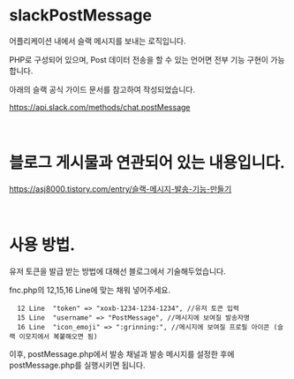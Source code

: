 # slackPostMessage

어플리케이션 내에서 슬랙 메시지를 보내는 로직입니다.

PHP로 구성되어 있으며, Post 데이터 전송을 할 수 있는 언어면 전부 기능 구현이 가능합니다.

아래의 슬랙 공식 가이드 문서를 참고하여 작성되었습니다. 

https://api.slack.com/methods/chat.postMessage

<br>

# 블로그 게시물과 연관되어 있는 내용입니다.

https://asj8000.tistory.com/entry/슬랙-메시지-발송-기능-만들기

<br>

# 사용 방법.

유저 토큰을 발급 받는 방법에 대해선 블로그에서 기술해두었습니다.

fnc.php의 12,15,16 Line에 맞는 채워 넣어주세요.
```
  12 Line  "token" => "xoxb-1234-1234-1234", //유저 토큰 입력
  15 Line  "username" => "PostMessage", //메시지에 보여질 발송자명
  16 Line  "icon_emoji" => ":grinning:", //메시지에 보여질 프로필 아이콘 (슬랙 이모지에서 복붙해오면 됨)
```

이후, postMessage.php에서 발송 채널과 발송 메시지를 설정한 후에 
postMessage.php를 실행시키면 됩니다.
